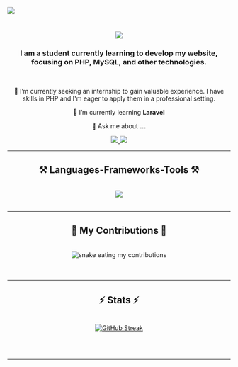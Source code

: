 ![](https://komarev.com/ghpvc/?username=mshfia&color=green&style=flat-square&abbreviated=true)
<h1 align="center">
    <img src="https://readme-typing-svg.herokuapp.com/?font=Righteous&size=35&center=true&vCenter=true&width=500&height=70&duration=4000&lines=Hi+There!+👋;+I'm+Mahruus!;" />
</h1>

<h3 align="center">I am a student currently learning to develop my website, focusing on PHP, MySQL, and other technologies.</h3>

<br/>

<div align="center">
 
 🔭 I’m currently seeking an internship to gain valuable experience. I have skills in PHP and I'm eager to apply them in a professional setting.
 
 🌱 I’m currently learning **Laravel**

💬 Ask me about **...**


 </div>
 
<div align="center"> 
  <a href="mailto:mehmedmahrus@gmail.com">
    <img src="https://img.shields.io/badge/Gmail-333333?style=for-the-badge&logo=gmail&logoColor=green" />
  </a>
    
  <a href="https://www.linkedin.com/in/shofi-a-092785318/" target="_blank">
    <img src="https://img.shields.io/badge/LinkedIn-0077B5?style=for-the-badge&logo=linkedin&logoColor=white" />
  </a>
</div>

 <hr/>
 
<h2 align="center">⚒️ Languages-Frameworks-Tools ⚒️</h2>
<br/>
<div align="center">
    <img src="https://skillicons.dev/icons?i=java,cpp,idea,python,html,css,vscode,github,postgres,mysql,javascript,figma,ai,ps" />
</div>

<br/>
<hr/>

<div align="center">
  <h2>🐍 My Contributions 🐍</h2>
  <br>
  <!-- Link tetap sama dengan file output dari main.yml -->
  <img alt="snake eating my contributions" src="https://github.com/mshfia/mshfia/blob/output/github-contribution-grid-snake.svg" />
  <br/><br/><br/>
</div>

<hr/>

<h2 align="center">⚡ Stats ⚡</h2>
<br>
<div align=center>
  <a href="https://git.io/streak-stats"><img src="https://streak-stats.demolab.com?user=mshfia&theme=shadow-green&card_width=498" alt="GitHub Streak" /></a>
</div>

<br/><br/>

<hr/>

<br/>
